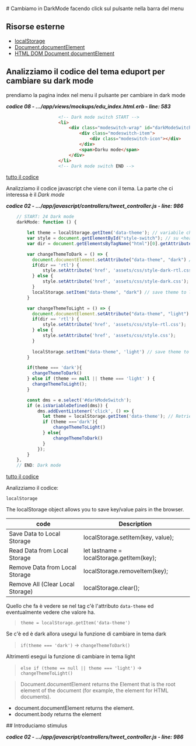 # Cambiamo in DarkMode facendo click sul pulsante nella barra del menu



## Risorse esterne

- [localStorage](https://www.w3schools.com/jsref/prop_win_localstorage.asp)
- [Document.documentElement](https://developer.mozilla.org/en-US/docs/Web/API/Document/documentElement)
- [HTML DOM Document documentElement](https://www.w3schools.com/jsref/prop_document_documentelement.asp)



## Analizziamo il codice del tema eduport per cambiare su dark mode

prendiamo la pagina index nel menu il pulsante per cambiare in dark mode

***codice 08 - .../app/views/mockups/edu_index.html.erb - line: 583***

```html
					<!-- Dark mode switch START -->
					<li>
						<div class="modeswitch-wrap" id="darkModeSwitch">
							<div class="modeswitch-item">
								<div class="modeswitch-icon"></div>
							</div>
							<span>Darku mode</span>
						</div>
					</li> 
					<!-- Dark mode switch END -->
```

[tutto il codice](https://github.com/flaviobordonidev/leanpubabrandnewcms/blob/master/15-theme-edu/03-javascript/01_01-views-mockups-edu_index.html.erb)


Analizziamo il codice javascript che viene con il tema. La parte che ci interessa è il *Dark mode*

***codice 02 - .../app/javascript/controllers/tweet_controller.js - line: 986***

```javascript
    // START: 24 Dark mode
    darkMode: function () {

        let theme = localStorage.getItem('data-theme'); // variabile che tiene in memoria se light o dark
        var style = document.getElementById("style-switch"); // su <head> è il link a style.css
        var dir = document.getElementsByTagName("html")[0].getAttribute('dir'); //definisce se è rtl

        var changeThemeToDark = () => {
          document.documentElement.setAttribute("data-theme", "dark") // set theme to dark
          if(dir == 'rtl') {
              style.setAttribute('href', 'assets/css/style-dark-rtl.css');
          } else {
              style.setAttribute('href', 'assets/css/style-dark.css');
          }
          localStorage.setItem("data-theme", "dark") // save theme to local storage
        }

        var changeThemeToLight = () => {
          document.documentElement.setAttribute("data-theme", "light") // set theme light
          if(dir == 'rtl') {
              style.setAttribute('href', 'assets/css/style-rtl.css');
          } else {
              style.setAttribute('href', 'assets/css/style.css');
          }
          
          localStorage.setItem("data-theme", 'light') // save theme to local storage
        }

        if(theme === 'dark'){
          changeThemeToDark()
        } else if (theme == null || theme === 'light' ) {
          changeThemeToLight();
        }

        const dms = e.select('#darkModeSwitch');
        if (e.isVariableDefined(dms)) {
            dms.addEventListener('click', () => {
              let theme = localStorage.getItem('data-theme'); // Retrieve saved them from local storage
              if (theme ==='dark'){
                  changeThemeToLight()
              } else{
                  changeThemeToDark()
              }
            });
        }
    },
    // END: Dark mode
```

[tutto il codice](https://github.com/flaviobordonidev/leanpubabrandnewcms/blob/master/15-theme-edu/03-javascript/01_01-views-mockups-edu_index.html.erb)


Analizziamo il codice:

`localStorage`

The localStorage object allows you to save key/value pairs in the browser.

code                             | Description
-------------------------------- | -----------------------------------------
Save Data to Local Storage       | localStorage.setItem(key, value);
Read Data from Local Storage     | let lastname = localStorage.getItem(key);
Remove Data from Local Storage   | localStorage.removeItem(key);
Remove All (Clear Local Storage) | localStorage.clear();




Quello che fa è vedere se nel tag <html> c'è l'attributo `data-theme` ed eventualmente vedere che valore ha.

> `theme = localStorage.getItem('data-theme')`

Se c'è ed è dark allora usegui la funzione di cambiare in tema dark

> `if(theme === 'dark')` -> `changeThemeToDark()`

Altrimenti esegui la funzione di cambiare in tema light

> `else if (theme == null || theme === 'light')` -> `changeThemeToLight()`


> Document.documentElement returns the Element that is the root element of the document 
> (for example, the <html> element for HTML documents).

- document.documentElement returns the <html> element.
- document.body returns the <body> element








## Introduciamo stimulus

***codice 02 - .../app/javascript/controllers/tweet_controller.js - line: 986***

```javascript

```
